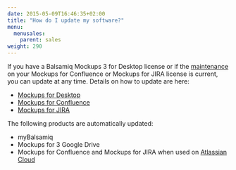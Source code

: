 ```yaml
---
date: 2015-05-09T16:46:35+02:00
title: "How do I update my software?"
menu:
  menusales:
    parent: sales
weight: 290
---
```


If you have a Balsamiq Mockups 3 for Desktop license or if the [maintenance](http://support.balsamiq.com/customer/portal/articles/1485219) on your Mockups for Confluence or Mockups for JIRA license is current, you can update at any time. Details on how to update are here:

*   [Mockups for Desktop](http://support.balsamiq.com/customer/portal/articles/98982)
*   [Mockups for Confluence](http://support.balsamiq.com/customer/portal/articles/113839#update)
*   [Mockups for JIRA](http://support.balsamiq.com/customer/portal/articles/113844#update)

The following products are automatically updated:

*   myBalsamiq
*   Mockups for 3 Google Drive
*   Mockups for Confluence and Mockups for JIRA when used on [Atlassian Cloud](http://support.balsamiq.com/customer/portal/articles/223421)